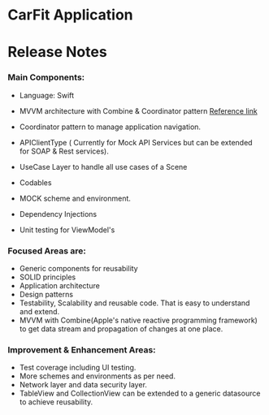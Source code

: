 # CarFit Application

# Release Notes 

### Main Components:
- Language: Swift
- MVVM architecture with Combine & Coordinator pattern 
  [Reference link](https://developer.apple.com/documentation/combine)
  
- Coordinator pattern to manage application navigation.
- APIClientType ( Currently for Mock API Services but can be extended for SOAP & Rest services).
- UseCase Layer to handle all use cases of a Scene
- Codables
- MOCK scheme and environment.
- Dependency Injections
- Unit testing for ViewModel's

### Focused Areas are:

- Generic components for reusability
- SOLID principles
- Application architecture 
- Design patterns 
- Testability, Scalability and reusable code. That is easy to understand and extend. 
- MVVM with Combine(Apple's native reactive programming framework) to get data stream and propagation of changes at one place.

### Improvement & Enhancement Areas:

- Test coverage including UI testing. 
- More schemes and environments as per need.
- Network layer and data security layer.
- TableView and CollectionView can be extended to a generic datasource to achieve reusability.


